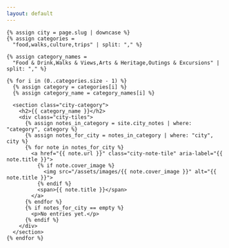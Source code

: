 ```yaml
---
layout: default
---
```

    {% assign city = page.slug | downcase %}
    {% assign categories = 
      "food,walks,culture,trips" | split: "," %}

    {% assign category_names = 
      "Food & Drink,Walks & Views,Arts & Heritage,Outings & Excursions" | split: "," %}

    {% for i in (0..categories.size - 1) %}
      {% assign category = categories[i] %}
      {% assign category_name = category_names[i] %}

      <section class="city-category">
        <h2>{{ category_name }}</h2>
        <div class="city-tiles">
          {% assign notes_in_category = site.city_notes | where: "category", category %}
          {% assign notes_for_city = notes_in_category | where: "city", city %}
          {% for note in notes_for_city %}
            <a href="{{ note.url }}" class="city-note-tile" aria-label="{{ note.title }}">
              {% if note.cover_image %}
                <img src="/assets/images/{{ note.cover_image }}" alt="{{ note.title }}">
              {% endif %}
              <span>{{ note.title }}</span>
            </a>
          {% endfor %}
          {% if notes_for_city == empty %}
            <p>No entries yet.</p>
          {% endif %}
        </div>
      </section>
    {% endfor %}
